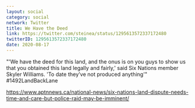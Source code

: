 ```yaml
---
layout: social
category: social
network: Twitter
title: We Have the Deed
link: https://twitter.com/steinea/status/1295613572337172480
twitterID: 1295613572337172480
date: 2020-08-17
---
```


"'We have the deed for this land, and the onus is on you guys to show us that you obtained this land legally and fairly,' said Six Nations member Skyler Williams. 'To date they’ve not produced anything'" #1492LandBackLane

<https://www.aptnnews.ca/national-news/six-nations-land-dispute-needs-time-and-care-but-police-raid-may-be-imminent/>
